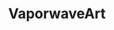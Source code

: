 ---
title: VaporwaveArt
crosslinks:
- livven
- intothetunnel
- youtubefactsbot
- VaporwaveAesthetics
- u_imguralbumbot
- tmsbmeta
- glitch_art
- botwatch
- EarthPorn
- outrun
- pics
- Suomi
- KnightsOfPineapple
- printmaking
- john_yukis_bots
- tf2
- blender
- sailormoon
- Vaporwave
- oblivion
---